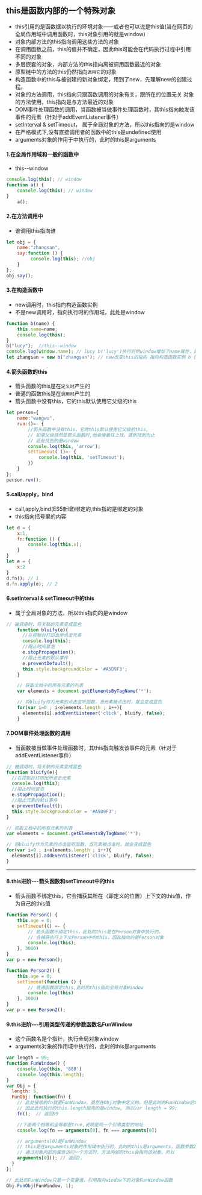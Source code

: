 ## this是函数内部的一个特殊对象

- this引用的是函数据以执行的环境对象——或者也可以说是this值(当在网页的全局作用域中调用函数时，this对象引用的就是window)
- 对象内部方法的this指向调用这些方法的对象
- 在调用函数之前，this的值并不确定，因此this可能会在代码执行过程中引用不同的对象
- 多层嵌套的对象，内部方法的this指向离被调用函数最近的对象
- 原型链中的方法的this仍然指向`调用它`的对象
- 构造函数中的this与被创建的新对象绑定，用到了new，先理解new的创建过程。
- 对象的方法调用，this指向只跟函数调用的对象有关，跟所在的位置无关 对象的方法使用，this指向是与方法最近的对象
- DOM事件处理函数的调用，当函数被当做事件处理函数时，其this指向触发该事件的元素（针对于addEventListener事件）
- setInterval & setTimeout， 属于全局对象的方法，所以this指向的是window
- 在严格模式下,没有直接调用者的函数中的this是undefined使用
- arguments对象的作用于中执行的，此时的this是arguments

#### 1.在全局作用域和一般的函数中
- this--window
```javascript
console.log(this); // window
function a() {
    console.log(this); // window
}
    a();
```

#### 2.在方法调用中
- 谁调用this指向谁
```javascript
let obj = {
    name:"zhangsan",
    say:function () {
         console.log(this); //obj
    }
};
obj.say();
```
#### 3.在构造函数中
- new调用时，this指向构造函数实例
- 不是new调用时，指向执行时的作用域，此处是window
```javascript
function b(name) {
    this.name=name;
    console.log(this);
}
b("lucy");  //this--window
console.log(window.name); // lucy b('lucy')执行后给window增加了name属性，属性值是lucy
let zhangsan = new b("zhangsan"); // new改变this的指向 指向构造函数实例 b {name: "zhangsan"}
```

#### 4.箭头函数的this
- 箭头函数的this是在`定义时`产生的
- 普通的函数this是在`调用时`产生的
- 箭头函数中没有this，它的this默认使用它父级的this
```javascript
let person={
    name:"wangwu",
    run:()=- {
        //箭头函数中没有this，它的this默认使用它父级的this,
        // 如果父级依然是箭头函数时,他会接着往上找，直到找到为止
        // 此处找到的是window
        console.log(this, 'arrow');
        setTimeout( ()=- {
            console.log(this, 'setTimeout');
        })
    }
};
person.run();
```

#### 5.call/apply，bind
- call,apply,bind(ES5新增)绑定的,this指的是绑定的对象
- this指向括号里的内容
```javascript
let d = {
    x:1,
    fn:function () {
        console.log(this.x);
    }
}
let e = {
    x:2
}
d.fn(); // 1
d.fn.apply(e); // 2
```

#### 6.setInterval & setTimeout中的this
- 属于全局对象的方法，所以this指向的是window
```javascript
// 被调用时，将关联的元素变成蓝色
    function bluify(e){
      //在控制台打印出所点击元素
      console.log(this);
      //阻止时间冒泡
      e.stopPropagation();
      //阻止元素的默认事件
      e.preventDefault();
      this.style.backgroundColor = '#A5D9F3';
    }

    // 获取文档中的所有元素的列表
    var elements = document.getElementsByTagName('*');

    // 将bluify作为元素的点击监听函数，当元素被点击时，就会变成蓝色
    for(var i=0 ; i<elements.length ; i++){
      elements[i].addEventListener('click', bluify, false);
    }
```

#### 7.DOM事件处理函数的调用
- 当函数被当做事件处理函数时，其this指向触发该事件的元素（针对于addEventListener事件）
```javascript
// 被调用时，将关联的元素变成蓝色
function bluify(e){
  //在控制台打印出所点击元素
  console.log(this);
  //阻止时间冒泡
  e.stopPropagation();
  //阻止元素的默认事件
  e.preventDefault();
  this.style.backgroundColor = '#A5D9F3';
}

// 获取文档中的所有元素的列表
var elements = document.getElementsByTagName('*');

// 将bluify作为元素的点击监听函数，当元素被点击时，就会变成蓝色
for(var i=0 ; i<elements.length ; i++){
  elements[i].addEventListener('click', bluify, false);
}
```

------

#### 8.this进阶---箭头函数和setTimeout中的this
- 箭头函数不绑定this，它会捕获其所在（即定义的位置）上下文的this值，作为自己的this值
```javascript
function Person() {
    this.age = 0;
    setTimeout(() =- {
        // 箭头函数不绑定this，此处的this是在Person对象中执行的，
        // 会捕获执行上下文Person中的this，因此指向的是Person对象
        console.log(this);
    }, 3000)
}
var p = new Person();

function Person2() {
    this.age = 0;
    setTimeout(function () {
        // 普通函数绑定this,此时的this指向全局对象Window
        console.log(this)
    }, 3000)
}
var p = new Person2();
```
#### 9.this进阶---引用类型传递的参数函数名FunWindow
- 这个函数名是个指针，执行全局对象window
- arguments对象的作用域中执行的，此时的this是arguments
```javascript
var length = 99;
function FunWindow() {
    console.log(this, '888')
    console.log(this.length);
}
var Obj = {
  length: 5,
  FunObj: function(fn) {
    // 此处接收的fn就是FunWindow，虽然在Obj对象中定义的，但是此时的FunWindow的this早已和window绑定了，
    // 因此此时执行的this.length指向的是window, 所以var length = 99;
    fn();  // 返回99

    //下面两个相等和全等都是true,说明是同一个引用类型的地址
    console.log(fn == arguments[0], fn === arguments[0])

    // arguments[0]是FunWindow
    // this是在arguments对象的作用域中执行的，此时的this是arguments，函数参数2个，长度是2
    // 通过对象内部的属性访问一个方法时，方法内部的this会指向该对象。所以
    arguments[0](); // 返回2，
  }
};

// 此处的FunWindow只是一个变量值，引用指向window下的对象FunWindow函数
Obj.FunObj(FunWindow, 1);
```
